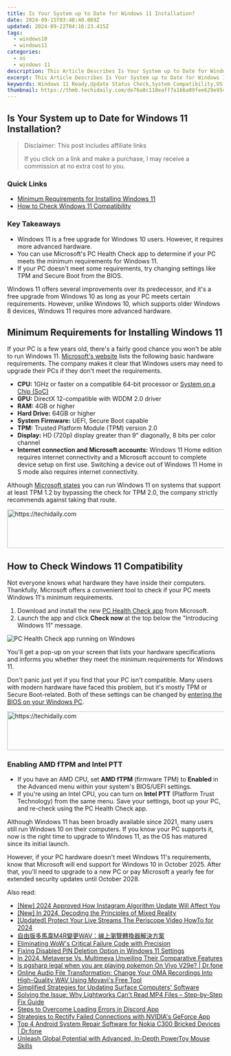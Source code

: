 ```yaml
---
title: Is Your System up to Date for Windows 11 Installation?
date: 2024-09-15T03:48:40.069Z
updated: 2024-09-22T04:16:23.415Z
tags:
  - windows10
  - windows11
categories:
  - os
  - windows 11
description: This Article Describes Is Your System up to Date for Windows 11 Installation?
excerpt: This Article Describes Is Your System up to Date for Windows 11 Installation?
keywords: Windows 11 Ready,Update Status Check,System Compatibility,OS Update Guide,11 Upgrade Assessment,Tech Support Query,Latest Windows Install
thumbnail: https://thmb.techidaily.com/de76a8c110eaff7a166a09fee629e954d26d490c5f1eecc48133ce74b4cc31e3.jpg
---
```


## Is Your System up to Date for Windows 11 Installation?

>  Disclaimer: This post includes affiliate links
>
>  If you click on a link and make a purchase, I may receive a commission at no extra cost to you.
>

### Quick Links

* [Minimum Requirements for Installing Windows 11](#minimum-requirements-for-installing-windows-11)
* [How to Check Windows 11 Compatibility](#how-to-check-windows-11-compatibility)

### Key Takeaways

* Windows 11 is a free upgrade for Windows 10 users. However, it requires more advanced hardware.
* You can use Microsoft's PC Health Check app to determine if your PC meets the minimum requirements for Windows 11\.
* If your PC doesn't meet some requirements, try changing settings like TPM and Secure Boot from the BIOS.

 Windows 11 offers several improvements over its predecessor, and it's a free upgrade from Windows 10 as long as your PC meets certain requirements. However, unlike Windows 10, which supports older Windows 8 devices, Windows 11 requires more advanced hardware.

## Minimum Requirements for Installing Windows 11

 If your PC is a few years old, there's a fairly good chance you won't be able to run Windows 11\. [Microsoft's website](https://www.microsoft.com/en-us/windows/windows-11-specifications) lists the following basic hardware requirements. The company makes it clear that Windows users may need to upgrade their PCs if they don't meet the requirements.

* **CPU:** 1GHz or faster on a compatible 64-bit processor or [System on a Chip (SoC)](https://www.makeuseof.com/what-is-a-system-on-a-chip-soc/)
* **GPU:** DirectX 12-compatible with WDDM 2.0 driver
* **RAM:** 4GB or higher
* **Hard Drive:** 64GB or higher
* **System Firmware:** UEFI, Secure Boot capable
* **TPM:** Trusted Platform Module (TPM) version 2.0
* **Display:** HD (720p) display greater than 9" diagonally, 8 bits per color channel
* **Internet connection and Microsoft accounts:** Windows 11 Home edition requires internet connectivity and a Microsoft account to complete device setup on first use. Switching a device out of Windows 11 Home in S mode also requires internet connectivity.

 Although [Microsoft states](https://support.microsoft.com/en-us/windows/ways-to-install-windows-11-e0edbbfb-cfc5-4011-868b-2ce77ac7c70e) you can run Windows 11 on systems that support at least TPM 1.2 by bypassing the check for TPM 2.0, the company strictly recommends against taking that route.

<!-- affiliate ads begin -->
<a href="https://aligracehair.sjv.io/c/5597632/1972684/19272" target="_top" id="1972684">
  <img src="//a.impactradius-go.com/display-ad/19272-1972684" border="0" alt="https://techidaily.com" width="728" height="90"/>
</a>
<img height="0" width="0" src="https://aligracehair.sjv.io/i/5597632/1972684/19272" style="position:absolute;visibility:hidden;" border="0" />
<!-- affiliate ads end -->

## How to Check Windows 11 Compatibility

 Not everyone knows what hardware they have inside their computers. Thankfully, Microsoft offers a convenient tool to check if your PC meets Windows 11's minimum requirements.

1. Download and install the new [PC Health Check app](https://aka.ms/GetPCHealthCheckApp) from Microsoft.
2. Launch the app and click **Check now** at the top below the "Introducing Windows 11" message.

![PC Health Check app running on Windows](https://static1.makeuseofimages.com/wordpress/wp-content/uploads/2024/02/pc-health-check-app-running-on-windows.png)

 You'll get a pop-up on your screen that lists your hardware specifications and informs you whether they meet the minimum requirements for Windows 11\.

 Don't panic just yet if you find that your PC isn't compatible. Many users with modern hardware have faced this problem, but it's mostly TPM or Secure Boot-related. Both of these settings can be changed by [entering the BIOS on your Windows PC](https://www.makeuseof.com/tag/enter-bios-computer/).

<!-- affiliate ads begin -->
<a href="https://unicoeye.pxf.io/c/5597632/2134228/18498" target="_top" id="2134228">
  <img src="//a.impactradius-go.com/display-ad/18498-2134228" border="0" alt="https://techidaily.com" width="728" height="90"/>
</a>
<img height="0" width="0" src="https://unicoeye.pxf.io/i/5597632/2134228/18498" style="position:absolute;visibility:hidden;" border="0" />
<!-- affiliate ads end -->

### Enabling AMD fTPM and Intel PTT

* If you have an AMD CPU, set **AMD fTPM** (firmware TPM) to **Enabled** in the Advanced menu within your system's BIOS/UEFI settings.
* If you're using an Intel CPU, you can turn on **Intel PTT** (Platform Trust Technology) from the same menu. Save your settings, boot up your PC, and re-check using the PC Health Check app.

 Although Windows 11 has been broadly available since 2021, many users still run Windows 10 on their computers. If you know your PC supports it, now is the right time to upgrade to Windows 11, as the OS has matured since its initial launch.

 However, if your PC hardware doesn't meet Windows 11's requirements, know that Microsoft will end support for Windows 10 in October 2025\. After that, you'll need to upgrade to a new PC or pay Microsoft a yearly fee for extended security updates until October 2028\.

<span class="atpl-alsoreadstyle">Also read:</span>
<div><ul>
<li><a href="https://instagram-video-files.techidaily.com/new-2024-approved-how-instagram-algorithm-update-will-affect-you/"><u>[New] 2024 Approved How Instagram Algorithm Update Will Affect You</u></a></li>
<li><a href="https://article-posts.techidaily.com/new-in-2024-decoding-the-principles-of-mixed-reality/"><u>[New] In 2024, Decoding the Principles of Mixed Reality</u></a></li>
<li><a href="https://fox-friendly.techidaily.com/updated-protect-your-live-streams-the-periscope-video-howto-for-2024/"><u>[Updated] Protect Your Live Streams The Periscope Video HowTo for 2024</u></a></li>
<li><a href="https://some-guidance.techidaily.com/m4rwav/"><u>自由版多馬韋M4R變更WAV：線上瀏覽轉換器解決方案</u></a></li>
<li><a href="https://win11-tips.techidaily.com/eliminating-wows-critical-failure-code-with-precision/"><u>Eliminating WoW's Critical Failure Code with Precision</u></a></li>
<li><a href="https://win11-tips.techidaily.com/fixing-disabled-pin-deletion-option-in-windows-11-settings/"><u>Fixing Disabled PIN Deletion Option in Windows 11 Settings</u></a></li>
<li><a href="https://extra-support.techidaily.com/in-2024-metaverse-vs-multimeva-unveiling-their-comparative-features/"><u>In 2024, Metaverse Vs. Multimeva Unveiling Their Comparative Features</u></a></li>
<li><a href="https://fake-location.techidaily.com/is-pgsharp-legal-when-you-are-playing-pokemon-on-vivo-v29e-drfone-by-drfone-virtual-android/"><u>Is pgsharp legal when you are playing pokemon On Vivo V29e? | Dr.fone</u></a></li>
<li><a href="https://blog-min.techidaily.com/online-audio-file-transformation-change-your-oma-recordings-into-high-quality-wav-using-movavis-free-tool/"><u>Online Audio File Transformation: Change Your OMA Recordings Into High-Quality WAV Using Movavi's Free Tool</u></a></li>
<li><a href="https://win11-tips.techidaily.com/simplified-strategies-for-updating-surface-computers-software/"><u>Simplified Strategies for Updating Surface Computers' Software</u></a></li>
<li><a href="https://tech-hub.techidaily.com/solving-the-issue-why-lightworks-cant-read-mp4-files-step-by-step-fix-guide/"><u>Solving the Issue: Why Lightworks Can't Read MP4 Files – Step-by-Step Fix Guide</u></a></li>
<li><a href="https://win11-tips.techidaily.com/steps-to-overcome-loading-errors-in-discord-app/"><u>Steps to Overcome Loading Errors in Discord App</u></a></li>
<li><a href="https://win11-tips.techidaily.com/strategies-to-rectify-failed-connections-with-nvidias-geforce-app/"><u>Strategies to Rectify Failed Connections with NVIDIA's GeForce App</u></a></li>
<li><a href="https://howto.techidaily.com/top-4-android-system-repair-software-for-nokia-c300-bricked-devices-drfone-by-drfone-fix-android-problems-fix-android-problems/"><u>Top 4 Android System Repair Software for Nokia C300 Bricked Devices | Dr.fone</u></a></li>
<li><a href="https://win11-tips.techidaily.com/unleash-global-potential-with-advanced-in-depth-powertoy-mouse-skills/"><u>Unleash Global Potential with Advanced, In-Depth PowerToy Mouse Skills</u></a></li>
</ul></div>

<ins class="adsbygoogle"
      style="display:block"
      data-ad-client="ca-pub-7571918770474297"
      data-ad-slot="8358498916"
      data-ad-format="auto"
      data-full-width-responsive="true"></ins>
    
